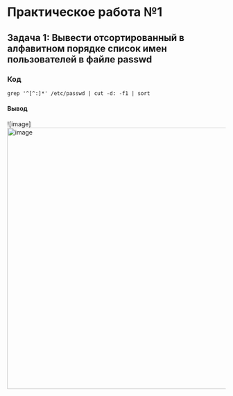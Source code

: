 # Практическое работа  №1
## Задача 1: Вывести отсортированный в алфавитном порядке список имен пользователей в файле passwd

### Код
```
grep '^[^:]*' /etc/passwd | cut -d: -f1 | sort
```
#### Вывод
![image]<img width="603" alt="image" src="https://github.com/user-attachments/assets/e0a448f5-3d0e-4e3b-8459-26bb7a1cc812">
